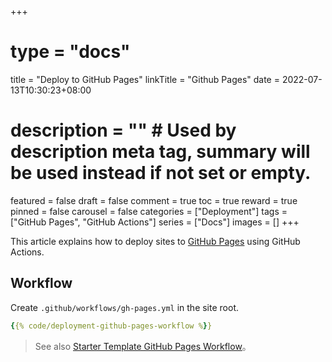 +++
# type = "docs"
title = "Deploy to GitHub Pages"
linkTitle = "Github Pages"
date = 2022-07-13T10:30:23+08:00
# description = "" # Used by description meta tag, summary will be used instead if not set or empty.
featured = false
draft = false
comment = true
toc = true
reward = true
pinned = false
carousel = false
categories = ["Deployment"]
tags = ["GitHub Pages", "GitHub Actions"]
series = ["Docs"]
images = []
+++

This article explains how to deploy sites to [GitHub Pages](https://pages.github.com/) using GitHub Actions.

<!--more-->

## Workflow

Create `.github/workflows/gh-pages.yml` in the site root.

```yaml
{{% code/deployment-github-pages-workflow %}}
```

> See also [Starter Template GitHub Pages Workflow](https://github.com/razonyang/hugo-theme-bootstrap-skeleton/blob/main/.github/workflows/gh-pages.yml)。

